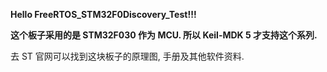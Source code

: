 **Hello FreeRTOS\_STM32F0Discovery\_Test!!!**  

**这个板子采用的是 STM32F030 作为 MCU. 所以 Keil-MDK 5 才支持这个系列.**

去 ST 官网可以找到这块板子的原理图, 手册及其他软件资料. 



